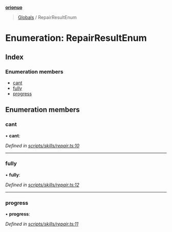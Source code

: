 **[orionuo](../README.md)**

> [Globals](../globals.md) / RepairResultEnum

# Enumeration: RepairResultEnum

## Index

### Enumeration members

* [cant](repairresultenum.md#cant)
* [fully](repairresultenum.md#fully)
* [progress](repairresultenum.md#progress)

## Enumeration members

### cant

•  **cant**: 

*Defined in [scripts/skills/repair.ts:10](https://github.com/msviha/orionuo/blob/9d75b1e/src/scripts/skills/repair.ts#L10)*

___

### fully

•  **fully**: 

*Defined in [scripts/skills/repair.ts:12](https://github.com/msviha/orionuo/blob/9d75b1e/src/scripts/skills/repair.ts#L12)*

___

### progress

•  **progress**: 

*Defined in [scripts/skills/repair.ts:11](https://github.com/msviha/orionuo/blob/9d75b1e/src/scripts/skills/repair.ts#L11)*
